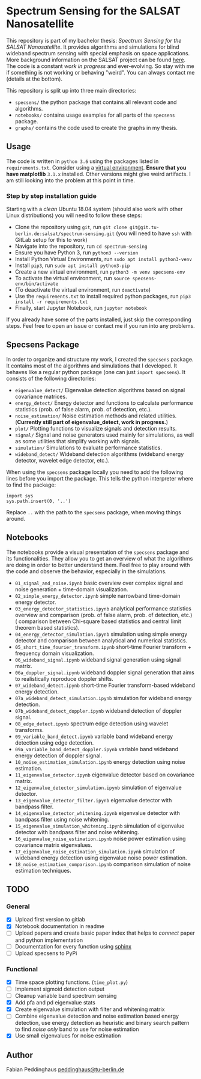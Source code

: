 # Spectrum Sensing for the SALSAT Nanosatellite

This repository is part of my bachelor thesis: *Spectrum Sensing for the SALSAT Nanosatellite*. It provides algorithms and simulations for blind wideband spectrum sensing with special emphasis on space applications. More background information on the SALSAT project can be found [here](https://www.raumfahrttechnik.tu-berlin.de/menue/forschung/aktuelle_projekte/salsat/parameter/en/). The code is a constant *work in progress* and ever-evolving. So stay with me if something is not working or behaving "weird". You can always contact me (details at the bottom).

This repository is split up into three main directories:

* `specsens/` the python package that contains all relevant code and algorithms.
* `notebooks/` contains usage examples for all parts of the `specsens` package.
* `graphs/` contains the code used to create the graphs in my thesis.

## Usage

The code is written in `python 3.6` using the packages listed in `requirements.txt`. Consider using a [virtual environment](https://docs.python.org/3/tutorial/venv.html). **Ensure that you have matplotlib** `3.1.x` installed. Other versions might give weird artifacts. I am still looking into the problem at this point in time.

### Step by step installation guide

Starting with a *clean* Ubuntu 18.04 system (should also work with other Linux distributions) you will need to follow these steps:

* Clone the repository using `git`, run `git clone git@git.tu-berlin.de:salsat/spectrum-sensing.git` (you will need to have `ssh` with GitLab setup for this to work)
* Navigate into the repository, run `cd spectrum-sensing`
* Ensure you have Python 3, run `python3 --version`
* Install Python Virtual Environments, run `sudo apt install python3-venv`
* Install `pip3`, run `sudo apt install python3-pip`
* Create a new virtual environment, run `python3 -m venv specsens-env`
* To activate the virtual environment, run `source specsens-env/bin/activate`
* (To deactivate the virtual environment, run `deactivate`)
* Use the `requirements.txt` to install required python packages, run `pip3 install -r requirements.txt`
* Finally, start Jupyter Notebook, run `jupyter notebook`

If you already have some of the parts installed, just skip the corresponding steps. Feel free to open an issue or contact me if you run into any problems.

## Specsens Package

In order to organize and structure my work, I created the `specsens` package. It contains most of the algorithms and simulations that I developed. It behaves like a regular python package (one can just `import specsens`). It consists of the following directories:

* `eigenvalue_detect/` Eigenvalue detection algorithms based on signal covariance matrices.
* `energy_detect/` Energy detector and functions to calculate performance statistics (prob. of false alarm, prob. of detection, etc.).
* `noise_estimation/` Noise estimation methods and related utilities. (**Currently still part of eigenvalue_detect, work in progress.**)
* `plot/` Plotting functions to visualize signals and detection results.
* `signal/` Signal and noise generators used mainly for simulations, as well as some utilities that simplify working with signals.
* `simulation/` Simulations to evaluate performance statistics.
* `wideband_detect/` Wideband detection algorithms (wideband energy detector, wavelet edge detector, etc.).

When using the `specsens` package locally you need to add the following lines before you import the package. This tells the python interpreter where to find the package:

```
import sys
sys.path.insert(0, '..')
```

Replace `..` with the path to the `specsens` package, when moving things around.

## Notebooks

The notebooks provide a visual presentation of the `specsens` package and its functionalities. They allow you to get an overview of what the algorithms are doing in order to better understand them. Feel free to play around with the code and observe the behavior, especially in the simulations.

* `01_signal_and_noise.ipynb` basic overview over complex signal and noise generation + time-domain visualization.
* `02_simple_energy_detector.ipynb` simple narrowband time-domain energy detector.
* `03_energy_detector_statistics.ipynb` analytical performance statistics overview and comparison (prob. of false alarm, prob. of detection, etc.) ( comparison between Chi-square based statistics and central limit theorem based statistics).
* `04_energy_detector_simulation.ipynb` simulation using simple energy detector and comparison between analytical and numerical statistics.
* `05_short_time_fourier_transform.ipynb` short-time Fourier transform + frequency domain visualization.
* `06_wideband_signal.ipynb` wideband signal generation using signal matrix.
* `06a_doppler_signal.ipynb` wideband doppler signal generation that aims to realistically reproduce doppler shifts.
* `07_wideband_detect.ipynb` short-time Fourier transform-based wideband energy detection.
* `07a_wideband_detect_simulation.ipynb` simulation for wideband energy detection.
* `07b_wideband_detect_doppler.ipynb` wideband detection of doppler signal.
* `08_edge_detect.ipynb` spectrum edge detection using wavelet transforms.
* `09_variable_band_detect.ipynb` variable band wideband energy detection using edge detection.
* `09a_variable_band_detect_doppler.ipynb` variable band wideband energy detection of doppler signal.
* `10_noise_estimation_simulation.ipynb` energy detection using noise estimation.
* `11_eigenvalue_detector.ipynb` eigenvalue detector based on covariance matrix.
* `12_eigenvalue_detector_simulation.ipynb` simulation of eigenvalue detector.
* `13_eigenvalue_detector_filter.ipynb` eigenvalue detector with bandpass filter.
* `14_eigenvalue_detector_whitening.ipynb` eigenvalue detector with bandpass filter using noise whitening.
* `15_eigenvalue_simulation_whitening.ipynb` simulation of eigenvalue detector with bandpass filter and noise whitening.
* `16_eigenvalue_noise_estimation.ipynb` noise power estimation using covariance matrix eigenvalues.
* `17_eigenvalue_noise_estimation_simulation.ipynb` simulation of wideband energy detection using eigenvalue noise power estimation.
* `18_noise_estimation_comparison.ipynb` comparison simulation of noise estimation techniques.

## TODO

### General

* [x] Upload first version to gitlab
* [x] Notebook documentation in readme
* [ ] Upload papers and create basic paper index that helps to *connect* paper and python implementation
* [ ] Documentation for every function using [sphinx](https://docs.python-guide.org/writing/documentation/)
* [ ] Upload specsens to PyPi

### Functional

* [x] Time space plotting functions. (`time_plot.py`)
* [ ] Implement sigmoid detection output
* [ ] Cleanup variable band spectrum sensing
* [x] Add pfa and pd eigenvalue stats
* [x] Create eigenvalue simulation with filter and whitening matrix
* [ ] Combine eigenvalue detection and noise estimation based energy detection, use energy detection as heuristic and binary search pattern to find *noise only* band to use for noise estimation
* [x] Use small eigenvalues for noise estimation

## Author

Fabian Peddinghaus [peddinghaus@tu-berlin.de](mailto:peddinghaus@tu-berlin.de)
